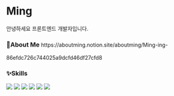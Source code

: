    <h1>Ming</h1>
  <div>
    안녕하세요 프론트엔드 개발자입니다.
  </div>
  <div>
    <h3 style="display: inline-block;">🚀About Me</h3>
    https://aboutming.notion.site/aboutming/Ming-ing-86efdc726c744025a9dcfd46df27cfd8

  </div>
  <div>
    <h3>✨Skills</h3>
    <div>
      <img src="https://img.shields.io/badge/HTML5-E34F26?style=for-the-badge&logo=HTML5&logoColor=white"/></a>
      <img src="https://img.shields.io/badge/CSS3-1572B6?style=for-the-badge&logo=CSS3&logoColor=white"/></a>
      <img src="https://img.shields.io/badge/JavaScript-F7DF1E?style=for-the-badge&logo=JavaScript&logoColor=white"/></a>
      <img src="https://img.shields.io/badge/Vue.js-41B883?style=for-the-badge&logo=Vue.js&logoColor=white"/></a>
      <img src="https://img.shields.io/badge/Nuxt.js-41B883?style=for-the-badge&logo=Nuxt.js&logoColor=white"/></a>
      <img src="https://img.shields.io/badge/Node.js-339933?style=for-the-badge&logo=Node.js&logoColor=white"/></a>
    </div>
  </div>
